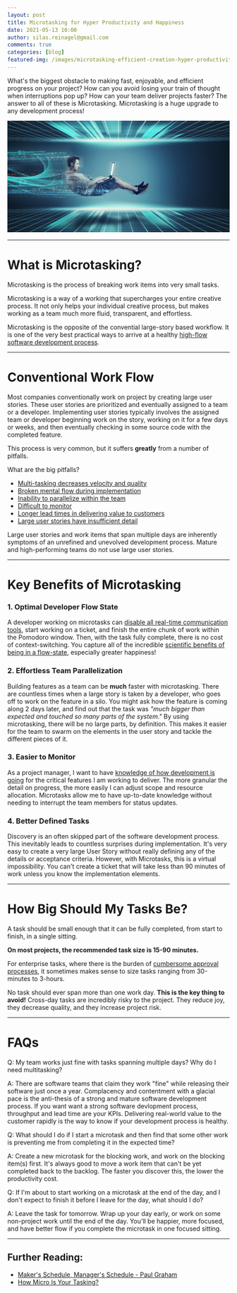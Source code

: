 ```yaml
---
layout: post
title: Microtasking for Hyper Productivity and Happiness
date: 2021-05-13 10:00
author: silas.reinagel@gmail.com
comments: true
categories: [blog]
featured-img: /images/microtasking-efficient-creation-hyper-productivity.jpg
---
```


What's the biggest obstacle to making fast, enjoyable, and efficient progress on your project? How can you avoid losing your train of thought when interruptions pop up? How can your team deliver projects faster? The answer to all of these is Microtasking. Microtasking is a huge upgrade to any development process!

<img src="/images/microtasking-efficient-creation-hyper-productivity.jpg" alt="Microtasking - Hyper Charging Your Team's Productivity"/>

---

# What is Microtasking?

Microtasking is the process of breaking work items into very small tasks.

Microtasking is a way of a working that supercharges your entire creative process. It not only helps your individual creative process, but makes working as a team much more fluid, transparent, and effortless.

Microtasking is the opposite of the convential large-story based workflow. It is one of the very best practical ways to arrive at a healthy [high-flow software development process](https://www.silasreinagel.com/blog/2020/06/26/software-development-principle-of-flow/).

---

# Conventional Work Flow

Most companies conventionally work on project by creating large user stories. These user stories are prioritized and eventually assigned to a team or a developer. Implementing user stories typically involves the assigned team or developer beginning work on the story, working on it for a few days or weeks, and then eventually checking in some source code with the completed feature.

This process is very common, but it suffers **greatly** from a number of pitfalls.

What are the big pitfalls?

- [Multi-tasking decreases velocity and quality](https://news.stanford.edu/news/2009/august24/multitask-research-study-082409.html)
- [Broken mental flow during implementation](https://blog.trello.com/brain-flow-state) 
- [Inability to parallelize within the team](https://www.noesissolutions.com/technologies/engineering-workflow-automation/parallelizing-engineering-workflows)
- [Difficult to monitor](https://clickup.com/blog/agile/velocity-chart/)
- [Longer lead times in delivering value to customers](https://www.sealights.io/software-development-metrics/lead-time-why-it-was-slow-in-kanban-and-how-it-hurts-scrum-teams-today/)
- [Large user stories have insufficient detail](https://agileweboperations.com/2010/06/22/size-matters-why-you-should-prefer-small-user-stories/)

Large user stories and work items that span multiple days are inherently symptoms of an unrefined and unevolved development process. Mature and high-performing teams do not use large user stories.

---

# Key Benefits of Microtasking

### 1. Optimal Developer Flow State

A developer working on microtasks can [disable all real-time communication tools](https://www.silasreinagel.com/blog/2019/08/12/how-slack-harms-projects/), start working on a ticket, and finish the entire chunk of work within the Pomodoro window. Then, with the task fully complete, there is no cost of context-switching. You capture all of the incredible [scientific benefits of being in a flow-state](https://www.verywellmind.com/what-is-flow-2794768), especially greater happiness!

### 2. Effortless Team Parallelization

Building features as a team can be **much** faster with microtasking. There are countless times when a large story is taken by a developer, who goes off to work on the feature in a silo. You might ask how the feature is coming along 2 days later, and find out that the task was *"much bigger than expected and touched so many parts of the system."* By using microtasking, there will be no large parts, by definition. This makes it easier for the team to swarm on the elements in the user story and tackle the different pieces of it. 

### 3. Easier to Monitor

As a project manager, I want to have [knowledge of how development is going](https://gum.co/pmsecrets) for the critical features I am working to deliver. The more granular the detail on progress, the more easily I can adjust scope and resource allocation. Microtasks allow me to have up-to-date knowledge without needing to interrupt the team members for status updates.

### 4. Better Defined Tasks

Discovery is an often skipped part of the software development process. This inevitably leads to countless surprises during implementation. It's very easy to create a very large User Story without really defining any of the details or acceptance criteria. However, with Microtasks, this is a virtual impossibility. You can't create a ticket that will take less than 90 minutes of work unless you know the implementation elements.

---

# How Big Should My Tasks Be?

A task should be small enough that it can be fully completed, from start to finish, in a single sitting. 

**On most projects, the recommended task size is 15-90 minutes.**

For enterprise tasks, where there is the burden of [cumbersome approval processes](https://cloud.google.com/architecture/devops/devops-process-streamlining-change-approval), it sometimes makes sense to size tasks ranging from 30-minutes to 3-hours.

No task should ever span more than one work day. **This is the key thing to avoid!** Cross-day tasks are incredibly risky to the project. They reduce joy, they decrease quality, and they increase project risk.

--- 

# FAQs

Q: My team works just fine with tasks spanning multiple days? Why do I need multitasking?

A: There are software teams that claim they work "fine" while releasing their software just once a year. Complacency and contentment with a glacial pace is the anti-thesis of a strong and mature software development process. If you want want a strong software devlopment process, throughput and lead time are your KPIs. Delivering real-world value to the customer rapidly is the way to know if your development process is healthy.

Q: What should I do if I start a microtask and then find that some other work is preventing me from completing it in the expected time?

A: Create a new microtask for the blocking work, and work on the blocking item(s) first. It's always good to move a work item that can't be yet completed back to the backlog. The faster you discover this, the lower the productivity cost.

Q: If I'm about to start working on a microtask at the end of the day, and I don't expect to finish it before I leave for the day, what should I do?

A: Leave the task for tomorrow. Wrap up your day early, or work on some non-project work until the end of the day. You'll be happier, more focused, and have better flow if you complete the microtask in one focused sitting.

---

## Further Reading:

- [Maker's Schedule, Manager's Schedule - Paul Graham](http://www.paulgraham.com/makersschedule.html)
- [How Micro Is Your Tasking?](https://www.yegor256.com/2017/11/28/microtasking.html)
